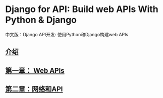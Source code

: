 # Django for API: Build web APIs With Python & Django


中文版：Django API开发: 使用Python和Django构建web APIs

## [介绍](https://github.com/yuzhouStayHungry/Django-RESTfulAPI-Demo/blob/master/docs/%E4%BB%8B%E7%BB%8D.md)

## [第一章： Web APIs](https://github.com/yuzhouStayHungry/Django-RESTfulAPI-Demo/blob/master/docs/%E7%AC%AC%E4%B8%80%E7%AB%A0%EF%BC%9AWeb%20APIs%E4%BB%8B%E7%BB%8D.md)

## [第二章：网络和API](https://github.com/yuzhouStayHungry/Django-RESTfulAPI-Demo/blob/master/docs/%E7%AC%AC%E4%BA%8C%E7%AB%A0%EF%BC%9A%E7%BD%91%E7%AB%99%E5%92%8CAPI.md)
